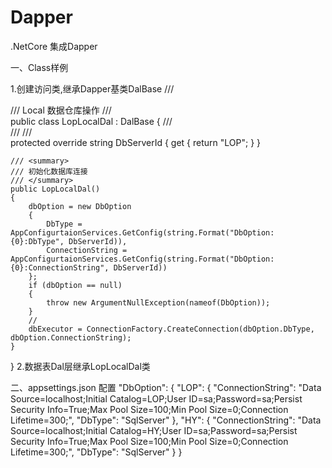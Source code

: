 # Dapper
.NetCore 集成Dapper

一、Class样例

1.创建访问类,继承Dapper基类DalBase
/// <summary>
/// Local 数据仓库操作
/// </summary>
public class LopLocalDal : DalBase
{
    /// <summary>
    /// 
    /// </summary>
    protected override string DbServerId
    {
        get
        {
            return "LOP";
        }
    }
    
    /// <summary>
    /// 初始化数据库连接
    /// </summary>
    public LopLocalDal()
    {
        dbOption = new DbOption
        {
            DbType = AppConfigurtaionServices.GetConfig(string.Format("DbOption:{0}:DbType", DbServerId)),
            ConnectionString = AppConfigurtaionServices.GetConfig(string.Format("DbOption:{0}:ConnectionString", DbServerId))
        };
        if (dbOption == null)
        {
            throw new ArgumentNullException(nameof(DbOption));
        }
        //
        dbExecutor = ConnectionFactory.CreateConnection(dbOption.DbType, dbOption.ConnectionString);
    }

}
2.数据表Dal层继承LopLocalDal类

二、appsettings.json 配置
"DbOption": {
	"LOP": {
	  "ConnectionString": "Data Source=localhost;Initial Catalog=LOP;User ID=sa;Password=sa;Persist Security Info=True;Max Pool Size=100;Min Pool Size=0;Connection Lifetime=300;",
	  "DbType": "SqlServer"
	},
	"HY": {
	  "ConnectionString": "Data Source=localhost;Initial Catalog=HY;User ID=sa;Password=sa;Persist Security Info=True;Max Pool Size=100;Min Pool Size=0;Connection Lifetime=300;",
	  "DbType": "SqlServer"
	}
}
